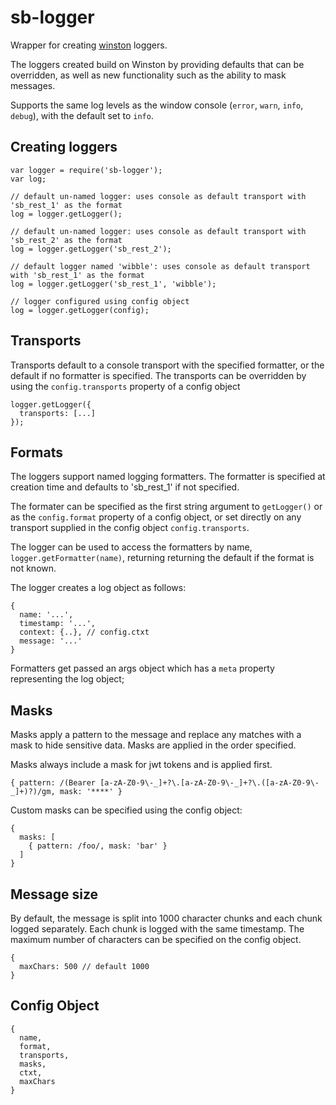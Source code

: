 # sb-logger
Wrapper for creating [winston](https://github.com/winstonjs/winston) loggers.

The loggers created build on Winston by providing defaults that can be overridden, as well as new functionality such as the ability to mask messages.

Supports the same log levels as the window console (`error`, `warn`, `info`, `debug`), with the default set to `info`.

## Creating loggers 
```
var logger = require('sb-logger');
var log;

// default un-named logger: uses console as default transport with 'sb_rest_1' as the format
log = logger.getLogger();

// default un-named logger: uses console as default transport with 'sb_rest_2' as the format
log = logger.getLogger('sb_rest_2');

// default logger named 'wibble': uses console as default transport with 'sb_rest_1' as the format
log = logger.getLogger('sb_rest_1', 'wibble');

// logger configured using config object
log = logger.getLogger(config);
```
 
## Transports
Transports default to a console transport with the specified formatter, or the default if no formatter is specified. The transports can be overridden by using the `config.transports` property of a config object

```
logger.getLogger({
  transports: [...]
});
```

## Formats
The loggers support named logging formatters. The formatter is specified at creation time and defaults to 'sb_rest_1' if not specified. 

The formater can be specified as the first string argument to `getLogger()` or as the `config.format` property of a config object, or set directly on any transport supplied in the config object `config.transports`. 

The logger can be used to access the formatters by name, `logger.getFormatter(name)`, returning returning the default if the format is not known.

The logger creates a log object as follows:
```
{
  name: '...',
  timestamp: '...',
  context: {..}, // config.ctxt
  message: '...'
}
```

Formatters get passed an args object which has a `meta` property representing the log object;

## Masks
Masks apply a pattern to the message and replace any matches with a mask to hide sensitive data. Masks are applied in the order specified.

Masks always include a mask for jwt tokens and is applied first.
```
{ pattern: /(Bearer [a-zA-Z0-9\-_]+?\.[a-zA-Z0-9\-_]+?\.([a-zA-Z0-9\-_]+)?)/gm, mask: '****' }
```

Custom masks can be specified using the config object:

```
{
  masks: [
    { pattern: /foo/, mask: 'bar' }
  ]
}
```

## Message size
By default, the message is split into 1000 character chunks and each chunk logged separately. Each chunk is logged with the same timestamp. The maximum number of characters can be specified on the config object.

```
{
  maxChars: 500 // default 1000
}
```

## Config Object

```
{
  name,
  format,
  transports,
  masks,
  ctxt,
  maxChars
}
```